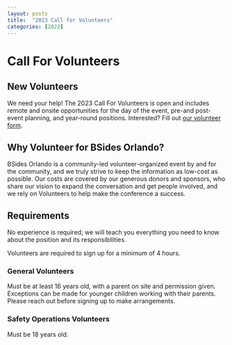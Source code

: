 ```yaml
---
layout: posts
title:  "2023 Call for Volunteers"
categories: [2023]
---
```

# Call For Volunteers

## New Volunteers
We need your help! The 2023 Call For Volunteers is open and includes remote and onsite opportunities for the day of the event, pre-and post-event planning, and year-round positions. Interested? Fill out <a href="https://bsorl.org/volt-23">our volunteer form</a>.

## Why Volunteer for BSides Orlando?
BSides Orlando is a community-led volunteer-organized event by and for the community, and we truly strive to keep the information as low-cost as possible. Our costs are covered by our generous donors and sponsors, who share our vision to expand the conversation and get people involved, and we rely on Volunteers to help make the conference a success.

## Requirements
No experience is required; we will teach you everything you need to know about the position and its responsibilities.

Volunteers are required to sign up for a minimum of 4 hours.

### General Volunteers
Must be at least 16 years old, with a parent on site and permission given. Exceptions can be made for younger children working with their parents. Please reach out before signing up to make arrangements.

### Safety Operations Volunteers
Must be 18 years old.
